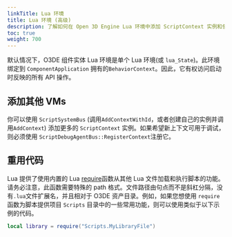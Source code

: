 ```yaml
---
linkTitle: Lua 环境
title: Lua 环境 (高级)
description: 了解如何在 Open 3D Engine Lua 环境中添加 ScriptContext 实例和使用通用代码。
toc: true
weight: 700
---
```


默认情况下，O3DE 组件实体 Lua 环境是单个 Lua 环境\(或 `lua_State`\)。此环境绑定到 `ComponentApplication` 拥有的`BehaviorContext`。因此，它有权访问启动时反映的所有 API 操作。

## 添加其他 VMs 

你可以使用 `ScriptSystemBus` \(调用`AddContextWithId`，或者创建自己的实例并调用`AddContext`\) 添加更多的 `ScriptContext` 实例。如果希望新上下文可用于调试，则必须使用 `ScriptDebugAgentBus::RegisterContext`注册它。

## 重用代码

Lua 提供了使用内置的 Lua [require](https://www.lua.org/pil/8.1.html)函数从其他 Lua 文件加载和执行脚本的功能。请务必注意，此函数需要特殊的 path 格式。文件路径由句点而不是斜杠分隔，没有`.lua`文件扩展名，并且相对于 O3DE 资产目录。例如，如果您想使用  `require`函数为脚本提供项目 `Scripts` 目录中的一些常用功能，则可以使用类似于以下示例的代码。

```lua
local library = require("Scripts.MyLibraryFile")
```
